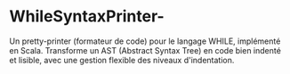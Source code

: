 # WhileSyntaxPrinter-
Un pretty-printer (formateur de code) pour le langage WHILE, implémenté en Scala. Transforme un AST (Abstract Syntax Tree) en code bien indenté et lisible, avec une gestion flexible des niveaux d'indentation.
